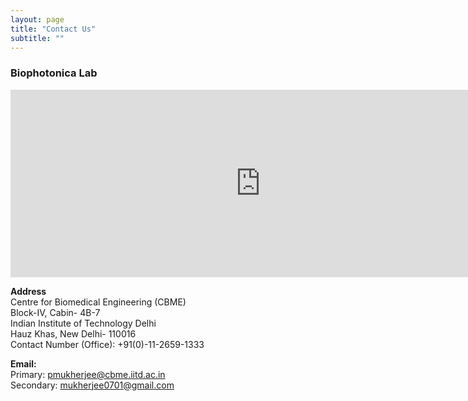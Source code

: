 ```yaml
---
layout: page
title: "Contact Us"
subtitle: ""
---
```


### Biophotonica Lab

<iframe src="https://www.google.com/maps/embed?pb=!1m18!1m12!1m3!1d3504.780651737325!2d77.19035987632694!3d28.546312075712013!2m3!1f0!2f0!3f0!3m2!1i1024!2i768!4f13.1!3m3!1m2!1s0x390d1df67503f45d%3A0xe452f3ba020d735f!2sCentre%20for%20Biomedical%20Engineering%2C%20IIT%20Delhi!5e0!3m2!1sen!2sin!4v1712134406061!5m2!1sen!2sin" width="800" height="300" style="border:0;" allowfullscreen="" loading="lazy" referrerpolicy="no-referrer-when-downgrade"></iframe>

**Address**  
Centre for Biomedical Engineering (CBME)  
Block-IV, Cabin- 4B-7  
Indian Institute of Technology Delhi  
Hauz Khas, New Delhi- 110016   
Contact Number (Office): +91(0)-11-2659-1333

**Email:**  
Primary: [pmukherjee@cbme.iitd.ac.in](mailto:pmukherjee@cbme.iitd.ac.in)  
Secondary: [mukherjee0701@gmail.com](mailto:mukherjee0701@gmail.com) 


 
 


